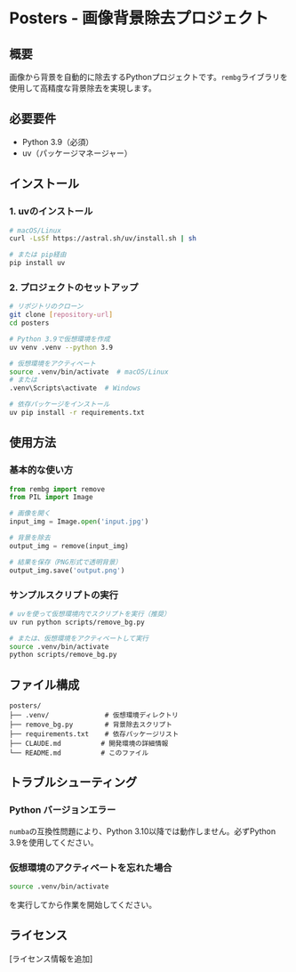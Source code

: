 # Posters - 画像背景除去プロジェクト

## 概要
画像から背景を自動的に除去するPythonプロジェクトです。`rembg`ライブラリを使用して高精度な背景除去を実現します。

## 必要要件
- Python 3.9（必須）
- uv（パッケージマネージャー）

## インストール

### 1. uvのインストール
```bash
# macOS/Linux
curl -LsSf https://astral.sh/uv/install.sh | sh

# または pip経由
pip install uv
```

### 2. プロジェクトのセットアップ
```bash
# リポジトリのクローン
git clone [repository-url]
cd posters

# Python 3.9で仮想環境を作成
uv venv .venv --python 3.9

# 仮想環境をアクティベート
source .venv/bin/activate  # macOS/Linux
# または
.venv\Scripts\activate  # Windows

# 依存パッケージをインストール
uv pip install -r requirements.txt
```

## 使用方法

### 基本的な使い方
```python
from rembg import remove
from PIL import Image

# 画像を開く
input_img = Image.open('input.jpg')

# 背景を除去
output_img = remove(input_img)

# 結果を保存（PNG形式で透明背景）
output_img.save('output.png')
```

### サンプルスクリプトの実行
```bash
# uvを使って仮想環境内でスクリプトを実行（推奨）
uv run python scripts/remove_bg.py

# または、仮想環境をアクティベートして実行
source .venv/bin/activate
python scripts/remove_bg.py
```

## ファイル構成
```
posters/
├── .venv/              # 仮想環境ディレクトリ
├── remove_bg.py        # 背景除去スクリプト
├── requirements.txt    # 依存パッケージリスト
├── CLAUDE.md          # 開発環境の詳細情報
└── README.md          # このファイル
```

## トラブルシューティング

### Python バージョンエラー
`numba`の互換性問題により、Python 3.10以降では動作しません。必ずPython 3.9を使用してください。

### 仮想環境のアクティベートを忘れた場合
```bash
source .venv/bin/activate
```
を実行してから作業を開始してください。

## ライセンス
[ライセンス情報を追加]